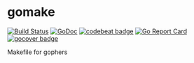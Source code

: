 gomake
===

[![Build Status](https://travis-ci.org/hinshun/gomake.svg?branch=master)](https://travis-ci.org/hinshun/gomake)
[![GoDoc](https://godoc.org/github.com/hinshun/gomake?status.svg)](https://godoc.org/github.com/hinshun/gomake)
[![codebeat badge](https://codebeat.co/badges/511d9bed-391f-4ce1-b9fb-7a80cfc6665b)](https://codebeat.co/projects/github-com-hinshun-gomake)
[![Go Report Card](https://goreportcard.com/badge/github.com/hinshun/gomake)](https://goreportcard.com/report/github.com/hinshun/gomake)
[![gocover badge](https://gocover.io/_badge/github.com/hinshun/gomake)](http://gocover.io/github.com/hinshun/gomake)

Makefile for gophers
